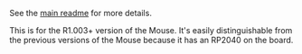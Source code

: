 See the [main readme](../readme.md) for more details.

This is for the R1.003+ version of the Mouse. It's easily distinguishable from the previous versions of the Mouse because it has an RP2040 on the board.
